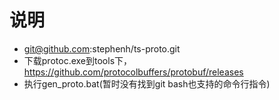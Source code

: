 # 说明

* git@github.com:stephenh/ts-proto.git
* 下载protoc.exe到tools下，<https://github.com/protocolbuffers/protobuf/releases>
* 执行gen_proto.bat(暂时没有找到git bash也支持的命令行指令)
